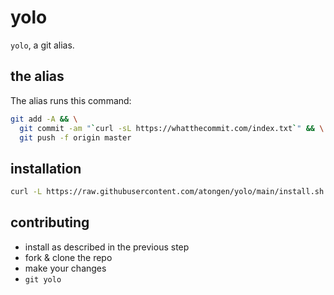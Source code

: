 # yolo

`yolo`, a git alias.

## the alias

The alias runs this command:

```sh
git add -A && \
  git commit -am "`curl -sL https://whatthecommit.com/index.txt`" && \
  git push -f origin master
```

## installation

```sh
curl -L https://raw.githubusercontent.com/atongen/yolo/main/install.sh | sudo bash
```

## contributing

* install as described in the previous step
* fork & clone the repo
* make your changes
* `git yolo`
